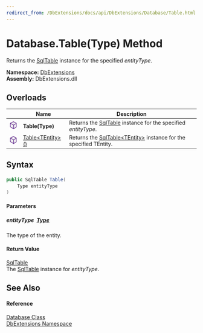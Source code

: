 ```yaml
---
redirect_from: /DbExtensions/docs/api/DbExtensions/Database/Table.html
---
```


Database.Table(Type) Method
===========================
Returns the [SqlTable][1] instance for the specified *entityType*.
  
**Namespace:** [DbExtensions][2]  
**Assembly:** DbExtensions.dll

Overloads
---------

|                  | Name                     | Description                                                               |
| ---------------- | ------------------------ | ------------------------------------------------------------------------- |
| ![Public method] | **Table(Type)**          | Returns the [SqlTable][1] instance for the specified *entityType*.        |
| ![Public method] | [Table&lt;TEntity>()][3] | Returns the [SqlTable&lt;TEntity>][4] instance for the specified TEntity. |


Syntax
------

```csharp
public SqlTable Table(
	Type entityType
)
```

#### Parameters

##### *entityType*  [Type][5]
The type of the entity.

#### Return Value
[SqlTable][1]  
The [SqlTable][1] instance for *entityType*.

See Also
--------

#### Reference
[Database Class][6]  
[DbExtensions Namespace][2]  

[1]: ../SqlTable/README.md
[2]: ../README.md
[3]: Table__1.md
[4]: ../SqlTable_1/README.md
[5]: https://learn.microsoft.com/dotnet/api/system.type
[6]: README.md
[Public method]: ../../icons/pubmethod.svg "Public method"